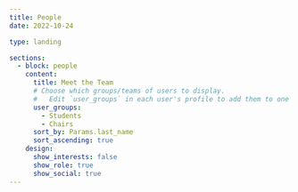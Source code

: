 ```yaml
---
title: People
date: 2022-10-24

type: landing

sections:
  - block: people
    content:
      title: Meet the Team
      # Choose which groups/teams of users to display.
      #   Edit `user_groups` in each user's profile to add them to one or more of these groups.
      user_groups:
        - Students
        - Chairs
      sort_by: Params.last_name
      sort_ascending: true
    design:
      show_interests: false
      show_role: true
      show_social: true
---
```

